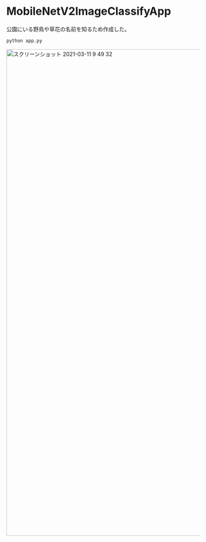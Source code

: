 # MobileNetV2ImageClassifyApp

公園にいる野鳥や草花の名前を知るため作成した。

```bash
python app.py
```

<img width="1267" alt="スクリーンショット 2021-03-11 9 49 32" src="https://user-images.githubusercontent.com/40622501/110718901-3a797e00-824f-11eb-907a-83fc2a3f1f7a.png">

